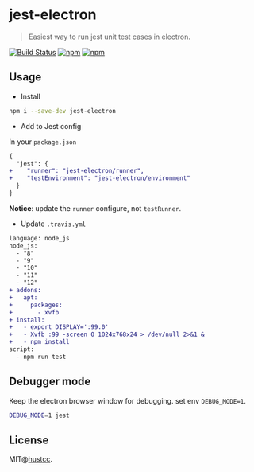 # jest-electron

> Easiest way to run jest unit test cases in electron.


[![Build Status](https://travis-ci.org/hustcc/jest-electron.svg?branch=master)](https://travis-ci.org/hustcc/jest-electron)
[![npm](https://img.shields.io/npm/v/jest-electron.svg)](https://www.npmjs.com/package/jest-electron)
[![npm](https://img.shields.io/npm/dm/jest-electron.svg)](https://www.npmjs.com/package/jest-electron)



## Usage


 - Install

```bash
npm i --save-dev jest-electron
```

- Add to Jest config

In your `package.json`

```diff
{
  "jest": {
+    "runner": "jest-electron/runner",
+    "testEnvironment": "jest-electron/environment"
  }
}
```

**Notice**: update the `runner` configure, not `testRunner`.

 - Update `.travis.yml`
 
```diff
language: node_js
node_js:
  - "8"
  - "9"
  - "10"
  - "11"
  - "12"
+ addons:
+   apt:
+     packages:
+       - xvfb
+ install:
+   - export DISPLAY=':99.0'
+   - Xvfb :99 -screen 0 1024x768x24 > /dev/null 2>&1 &
+   - npm install
script:
  - npm run test
```



## Debugger mode

Keep the electron browser window for debugging. set env `DEBUG_MODE=1`.


```bash
DEBUG_MODE=1 jest
```



## License

MIT@[hustcc](https://github.com/hustcc).

